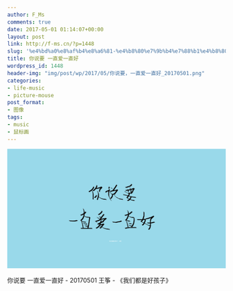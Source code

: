 ```yaml
---
author: F_Ms
comments: true
date: 2017-05-01 01:14:07+00:00
layout: post
link: http://f-ms.cn/?p=1448
slug: '%e4%bd%a0%e8%af%b4%e8%a6%81-%e4%b8%80%e7%9b%b4%e7%88%b1%e4%b8%80%e7%9b%b4%e5%a5%bd'
title: 你说要 一直爱一直好
wordpress_id: 1448
header-img: "img/post/wp/2017/05/你说要，一直爱一直好_20170501.png"
categories:
- life-music
- picture-mouse
post_format:
- 图像
tags:
- music
- 鼠标画
---
```


![](/img/post/wp/2017/05/你说要，一直爱一直好_20170501.png)


你说要 一直爱一直好 - 20170501
王筝 - 《我们都是好孩子》
